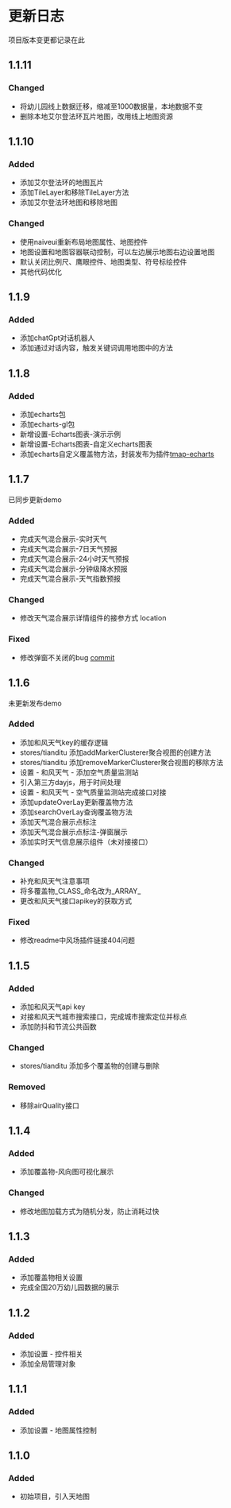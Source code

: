 # 更新日志

项目版本变更都记录在此

## 1.1.11

### Changed

- 将幼儿园线上数据迁移，缩减至1000数据量，本地数据不变
- 删除本地艾尔登法环瓦片地图，改用线上地图资源

## 1.1.10

### Added

- 添加艾尔登法环的地图瓦片
- 添加TileLayer和移除TileLayer方法
- 添加艾尔登法环地图和移除地图

### Changed

- 使用naiveui重新布局地图属性、地图控件
- 地图设置和地图容器联动控制，可以左边展示地图右边设置地图
- 默认关闭比例尺、鹰眼控件、地图类型、符号标绘控件
- 其他代码优化

## 1.1.9

### Added

- 添加chatGpt对话机器人
- 添加通过对话内容，触发关键词调用地图中的方法

## 1.1.8

### Added

- 添加echarts包
- 添加echarts-gl包
- 新增设置-Echarts图表-演示示例
- 新增设置-Echarts图表-自定义echarts图表
- 添加echarts自定义覆盖物方法，封装发布为插件[tmap-echarts](https://github.com/ymzcode/tmap-echarts)

## 1.1.7

已同步更新demo

### Added

- 完成天气混合展示-实时天气
- 完成天气混合展示-7日天气预报
- 完成天气混合展示-24小时天气预报
- 完成天气混合展示-分钟级降水预报
- 完成天气混合展示-天气指数预报

### Changed

- 修改天气混合展示详情组件的接参方式 location

### Fixed

- 修改弹窗不关闭的bug [commit](https://github.com/ymzcode/tianditu_piece/commit/992698eea971384d08074fe55d1f1c5afdbd182c)

## 1.1.6

未更新发布demo

### Added

- 添加和风天气key的缓存逻辑
- stores/tianditu 添加addMarkerClusterer聚合视图的创建方法
- stores/tianditu 添加removeMarkerClusterer聚合视图的移除方法
- 设置 - 和风天气 - 添加空气质量监测站
- 引入第三方dayjs，用于时间处理
- 设置 - 和风天气 - 空气质量监测站完成接口对接
- 添加updateOverLay更新覆盖物方法
- 添加searchOverLay查询覆盖物方法
- 添加天气混合展示点标注
- 添加天气混合展示点标注-弹窗展示
- 添加实时天气信息展示组件（未对接接口）

### Changed

- 补充和风天气注意事项
- 将多覆盖物_CLASS_命名改为_ARRAY_
- 更改和风天气接口apikey的获取方式

### Fixed

- 修改readme中风场插件链接404问题

## 1.1.5

### Added

- 添加和风天气api key
- 对接和风天气城市搜索接口，完成城市搜索定位并标点
- 添加防抖和节流公共函数


### Changed

- stores/tianditu 添加多个覆盖物的创建与删除

### Removed

- 移除airQuality接口

## 1.1.4

### Added

- 添加覆盖物-风向图可视化展示

### Changed

- 修改地图加载方式为随机分发，防止消耗过快

## 1.1.3

### Added

- 添加覆盖物相关设置
- 完成全国20万幼儿园数据的展示

## 1.1.2

### Added

- 添加设置 - 控件相关
- 添加全局管理对象

## 1.1.1

### Added

- 添加设置 - 地图属性控制

## 1.1.0

### Added

- 初始项目，引入天地图
